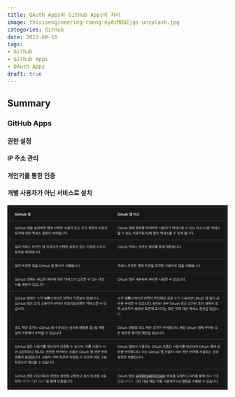 ```yaml
---
title: OAuth Apps와 GitHub Apps의 차이
image: thisisengineering-raeng-nyAzMQ6Ejgs-unsplash.jpg
categories: GitHub
date: 2022-08-16
tags:
- Github
- Github Apps
- OAuth Apps
draft: true
---
```


## Summary
### GitHub Apps
#### 권한 설정
#### IP 주소 관리
#### 개인키를 통한 인증
#### 개별 사용자가 아닌 서비스로 설치
![](1.png)

